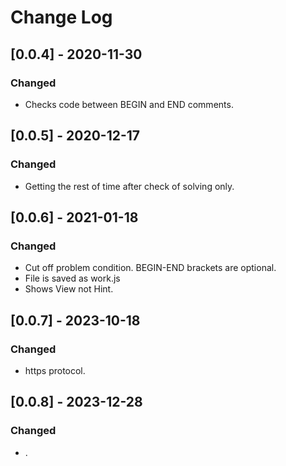 # Change Log

## [0.0.4] - 2020-11-30
### Changed
- Checks code between BEGIN and END comments.
## [0.0.5] - 2020-12-17
### Changed
- Getting the rest of time after check of solving only.
## [0.0.6] - 2021-01-18
### Changed
- Cut off problem condition. BEGIN-END brackets are optional.
- File is saved as work.js
- Shows View not Hint. 
## [0.0.7] - 2023-10-18
### Changed
- https protocol.
## [0.0.8] - 2023-12-28
### Changed
- .
